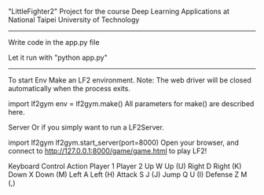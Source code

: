 "LittleFighter2" Project for the course Deep Learning Applications at National Taipei University of Technology


------------------------------------------------------------------------------------------------------------------

Write code in the app.py file

Let it run with "python app.py"

------------------------------------------------------------------------------------------------------------------

To start
Env
Make an LF2 environment.
Note: The web driver will be closed automatically when the process exits.

import lf2gym
env = lf2gym.make()
All parameters for make() are described here.

Server
Or if you simply want to run a LF2Server.

import lf2gym
lf2gym.start_server(port=8000)
Open your browser, and connect to http://127.0.0.1:8000/game/game.html to play LF2!



Keyboard Control
Action	Player 1	Player 2
Up	W	Up (U)
Right	D	Right (K)
Down	X	Down (M)
Left	A	Left (H)
Attack	S	J (J)
Jump	Q	U (I)
Defense	Z	M (,)
